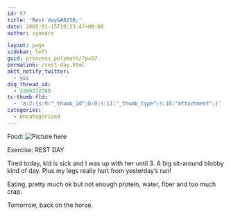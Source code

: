 ```yaml
---
id: 57
title: 'Rest day&#8230;'
date: 2005-01-15T19:33:47+00:00
author: synedra

layout: page
sidebar: left
guid: princess_polymath/?p=57
permalink: /rest-day.html
aktt_notify_twitter:
  - yes
dsq_thread_id:
  - 2366272789
tc-thumb-fld:
  - 'a:2:{s:9:"_thumb_id";b:0;s:11:"_thumb_type";s:10:"attachment";}'
categories:
  - Uncategorized
---
```

Food: ![Picture here](http://fitness.domestigirl.com/images/stars_3_20.gif)
  
Exercise: REST DAY
  
Tired today, kid is sick and I was up with her until 3. A big sit-around blobby kind of day. Plus my legs really hurt from yesterday&#8217;s run!
  
Eating, pretty much ok but not enough protein, water, fiber and too much crap.
  
Tomorrow, back on the horse.